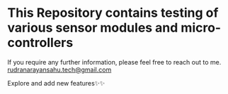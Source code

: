 # This Repository contains testing of various sensor modules and micro-controllers 

If you require any further information, please feel free to reach out to me.
rudranarayansahu.tech@gmail.com

Explore and add new features✨✨
